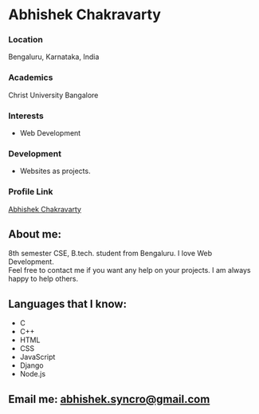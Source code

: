 # Abhishek Chakravarty

### Location

Bengaluru, Karnataka, India

### Academics

Christ University Bangalore

### Interests

- Web Development

### Development

- Websites as projects.

### Profile Link

[Abhishek Chakravarty](https://github.com/Chakru)

## About me:

8th semester CSE, B.tech. student from Bengaluru. I love Web Development.  
Feel free to contact me if you want any help on your projects. I am always happy to help others.


## Languages that I know:

- C
- C++
- HTML
- CSS
- JavaScript 
- Django
- Node.js

## Email me: abhishek.syncro@gmail.com